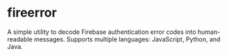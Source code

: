 # fireerror
A simple utility to decode Firebase authentication error codes into human-readable messages. Supports multiple languages: JavaScript, Python, and Java.
